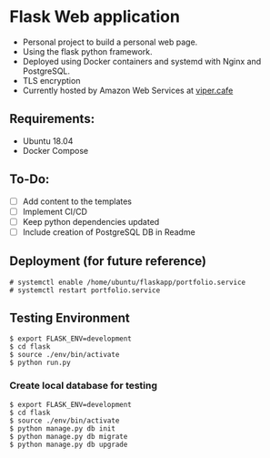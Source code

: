 # Flask Web application

- Personal project to build a personal web page.
- Using the flask python framework.
- Deployed using Docker containers and systemd with Nginx and PostgreSQL.
- TLS encryption
- Currently hosted by Amazon Web Services at [viper.cafe](https://viper.cafe)

## Requirements:
- Ubuntu 18.04
- Docker Compose

## To-Do:
- [ ] Add content to the templates
- [ ] Implement CI/CD
- [ ] Keep python dependencies updated
- [ ] Include creation of PostgreSQL DB in Readme 

## Deployment (for future reference)
```
# systemctl enable /home/ubuntu/flaskapp/portfolio.service
# systemctl restart portfolio.service
```

## Testing Environment
```
$ export FLASK_ENV=development
$ cd flask
$ source ./env/bin/activate
$ python run.py
```

### Create local database for testing
```
$ export FLASK_ENV=development
$ cd flask
$ source ./env/bin/activate
$ python manage.py db init
$ python manage.py db migrate
$ python manage.py db upgrade
```